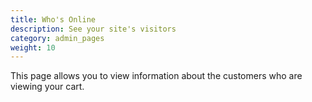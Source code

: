 ```yaml
---
title: Who's Online 
description: See your site's visitors 
category: admin_pages
weight: 10
---
```


This page allows you to view information about the customers who
are viewing your cart.

